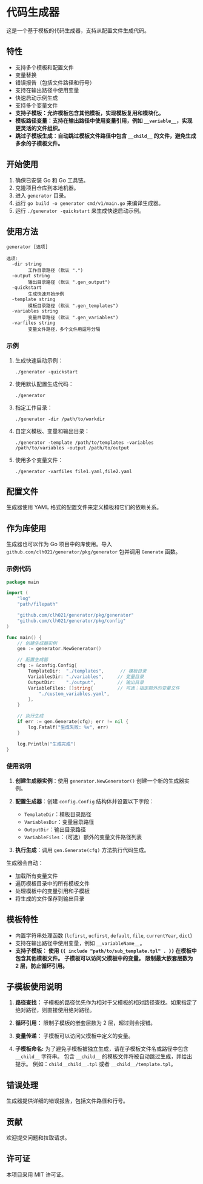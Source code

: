 # 代码生成器

这是一个基于模板的代码生成器，支持从配置文件生成代码。

## 特性

- 支持多个模板和配置文件
- 变量替换
- 错误报告（包括文件路径和行号）
- 支持在输出路径中使用变量
- 快速启动示例生成
- 支持多个变量文件
- **支持子模板：允许模板包含其他模板，实现模板复用和模块化。**
- **模板路径变量：支持在输出路径中使用变量引用，例如 `__variable__`，实现更灵活的文件组织。**
- **跳过子模板生成：自动跳过模板文件路径中包含 `__child__` 的文件，避免生成多余的子模板文件。**

## 开始使用

1.  确保已安装 Go 和 Go 工具链。
2.  克隆项目仓库到本地机器。
3.  进入 `generator` 目录。
4.  运行 `go build -o generator cmd/v1/main.go` 来编译生成器。
5.  运行 `./generator -quickstart` 来生成快速启动示例。

## 使用方法

```
generator [选项]

选项:
  -dir string
        工作目录路径 (默认 ".")
  -output string
        输出目录路径 (默认 ".gen_output")
  -quickstart
        生成快速开始示例
  -template string
        模板目录路径 (默认 ".gen_templates")
  -variables string
        变量目录路径 (默认 ".gen_variables")
  -varfiles string
        变量文件路径，多个文件用逗号分隔
```

### 示例

1.  生成快速启动示例：

    ```
    ./generator -quickstart
    ```

2.  使用默认配置生成代码：

    ```
    ./generator
    ```

3.  指定工作目录：

    ```
    ./generator -dir /path/to/workdir
    ```

4.  自定义模板、变量和输出目录：

    ```
    ./generator -template /path/to/templates -variables /path/to/variables -output /path/to/output
    ```

5.  使用多个变量文件：

    ```
    ./generator -varfiles file1.yaml,file2.yaml
    ```

## 配置文件

生成器使用 YAML 格式的配置文件来定义模板和它们的依赖关系。

## 作为库使用

生成器也可以作为 Go 项目中的库使用。导入 `github.com/clh021/generator/pkg/generator` 包并调用 `Generate` 函数。

### 示例代码

```go
package main

import (
	"log"
	"path/filepath"

	"github.com/clh021/generator/pkg/generator"
	"github.com/clh021/generator/pkg/config"
)

func main() {
	// 创建生成器实例
	gen := generator.NewGenerator()

	// 配置生成器
	cfg := &config.Config{
		TemplateDir:  "./templates",      // 模板目录
		VariablesDir: "./variables",     // 变量目录
		OutputDir:    "./output",        // 输出目录
		VariableFiles: []string{         // 可选：指定额外的变量文件
			"./custom_variables.yaml",
		},
	}

	// 执行生成
	if err := gen.Generate(cfg); err != nil {
		log.Fatalf("生成失败: %v", err)
	}

	log.Println("生成完成")
}
```

### 使用说明

1. **创建生成器实例**：使用 `generator.NewGenerator()` 创建一个新的生成器实例。

2. **配置生成器**：创建 `config.Config` 结构体并设置以下字段：
   - `TemplateDir`：模板目录路径
   - `VariablesDir`：变量目录路径
   - `OutputDir`：输出目录路径
   - `VariableFiles`：（可选）额外的变量文件路径列表

3. **执行生成**：调用 `gen.Generate(cfg)` 方法执行代码生成。

生成器会自动：
- 加载所有变量文件
- 遍历模板目录中的所有模板文件
- 处理模板中的变量引用和子模板
- 将生成的文件保存到输出目录

## 模板特性

- 内置字符串处理函数 (`lcfirst`, `ucfirst`, `default`, `file`, `currentYear`, `dict`)
- 支持在输出路径中使用变量，例如 `__variableName__`。
- **支持子模板： 使用 `{{ include "path/to/sub_template.tpl" . }}` 在模板中包含其他模板文件。 子模板可以访问父模板中的变量。 限制最大嵌套层数为 2 层，防止循环引用。**

## 子模板使用说明

1.  **路径查找：** 子模板的路径优先作为相对于父模板的相对路径查找。如果指定了绝对路径，则直接使用绝对路径。

2.  **循环引用：** 限制子模板的嵌套层数为 2 层，超过则会报错。

3.  **变量传递：** 子模板可以访问父模板中定义的变量。

4.  **子模板命名:** 为了避免子模板被独立生成，请在子模板文件名或路径中包含 `__child__` 字符串。 包含 `__child__` 的模板文件将被自动跳过生成，并给出提示。  例如：`child__child__.tpl` 或者 `__child__/template.tpl`。

## 错误处理

生成器提供详细的错误报告，包括文件路径和行号。

## 贡献

欢迎提交问题和拉取请求。

## 许可证

本项目采用 MIT 许可证。
